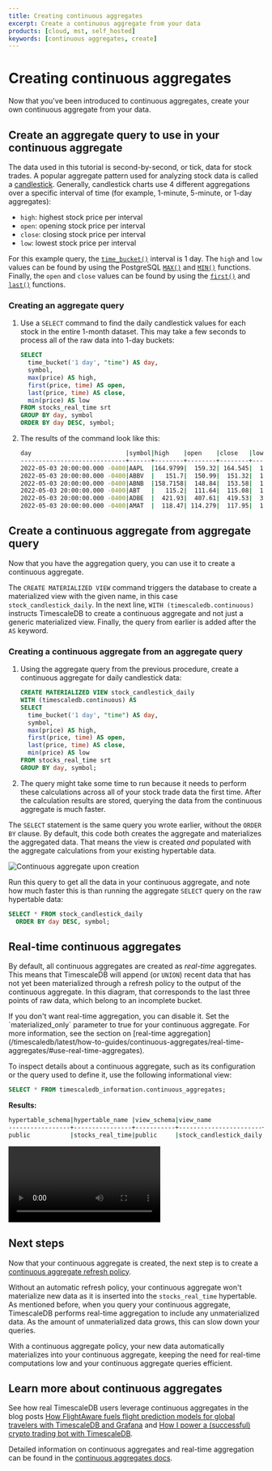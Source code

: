 ```yaml
---
title: Creating continuous aggregates
excerpt: Create a continuous aggregate from your data
products: [cloud, mst, self_hosted]
keywords: [continuous aggregates, create]
---
```


# Creating continuous aggregates

Now that you've been introduced to continuous aggregates, create your own
continuous aggregate from your data.

## Create an aggregate query to use in your continuous aggregate

The data used in this tutorial is second-by-second, or tick, data for stock trades.
A popular aggregate pattern used for analyzing stock data is called a
[candlestick][candlestick]. Generally, candlestick charts use 4 different
aggregations over a specific interval of time (for example, 1-minute, 5-minute,
or 1-day aggregates):

*   `high`: highest stock price per interval
*   `open`: opening stock price per interval
*   `close`: closing stock price per interval
*   `low`: lowest stock price per interval

For this example query, the [`time_bucket()`][time-bucket] interval is 1 day.
The `high` and `low` values can be found by using the PostgreSQL [`MAX()`][max]
and [`MIN()`][min] functions. Finally, the `open` and `close` values can be
found by using the [`first()`][first] and [`last()`][last] functions.

<Procedure>

### Creating an aggregate query

1.  Use a `SELECT` command to find the daily candlestick values for each stock
    in the entire 1-month dataset. This may take a few seconds to process all of
    the raw data into 1-day buckets:

    ```sql
    SELECT
      time_bucket('1 day', "time") AS day,
      symbol,
      max(price) AS high,
      first(price, time) AS open,
      last(price, time) AS close,
      min(price) AS low
    FROM stocks_real_time srt
    GROUP BY day, symbol
    ORDER BY day DESC, symbol;
    ```

1.  The results of the command look like this:

    ```bash
    day                          |symbol|high    |open    |close   |low     |
    -----------------------------+------+--------+--------+--------+--------+
    2022-05-03 20:00:00.000 -0400|AAPL  |164.9799|  159.32| 164.545|  159.25|
    2022-05-03 20:00:00.000 -0400|ABBV  |   151.7|  150.99|  151.32|  147.59|
    2022-05-03 20:00:00.000 -0400|ABNB  |158.7158|  148.84|  153.58|  145.88|
    2022-05-03 20:00:00.000 -0400|ABT   |   115.2|  111.64|  115.08|  111.14|
    2022-05-03 20:00:00.000 -0400|ADBE  |  421.93|  407.61|  419.53|  395.06|
    2022-05-03 20:00:00.000 -0400|AMAT  |  118.47| 114.279|  117.95|  112.04|
    ```

</Procedure>

## Create a continuous aggregate from aggregate query

Now that you have the aggregation query, you can use it to create a continuous
aggregate.

The `CREATE MATERIALIZED VIEW` command triggers the database to create a
materialized view with the given name, in this case `stock_candlestick_daily`.
In the next line, `WITH (timescaledb.continuous)` instructs TimescaleDB to
create a continuous aggregate and not just a generic materialized view. Finally,
the query from earlier is added after the `AS` keyword.

<Procedure>

### Creating a continuous aggregate from an aggregate query

1.  Using the aggregate query from the previous procedure, create a continuous
    aggregate for daily candlestick data:

    ```sql
    CREATE MATERIALIZED VIEW stock_candlestick_daily
    WITH (timescaledb.continuous) AS
    SELECT
      time_bucket('1 day', "time") AS day,
      symbol,
      max(price) AS high,
      first(price, time) AS open,
      last(price, time) AS close,
      min(price) AS low
    FROM stocks_real_time srt
    GROUP BY day, symbol;
    ```

1.  The query might take some time to run because it needs to perform these
    calculations across all of your stock trade data the first time. After the
    calculation results are stored, querying the data from the continuous
    aggregate is much faster.

</Procedure>

The `SELECT` statement is the same query you wrote earlier, without the
`ORDER BY` clause. By default, this code both creates the aggregate and
materializes the aggregated data. That means the view is created *and* populated
with the aggregate calculations from your existing hypertable data.

<img class="main-content__illustration" src="https://s3.amazonaws.com/assets.timescale.com/docs/images/getting-started/continuous-aggregate.jpg" alt="Continuous aggregate upon creation"/>

Run this query to get all the data in your continuous aggregate, and note
how much faster this is than running the aggregate `SELECT` query on the raw hypertable data:

```sql
SELECT * FROM stock_candlestick_daily
  ORDER BY day DESC, symbol;
```

## Real-time continuous aggregates

By default, all continuous aggregates are created as *real-time* aggregates.
This means that TimescaleDB will append (or `UNION`) recent data that has not
yet been materialized through a refresh policy to the output of the continuous
aggregate. In this diagram, that corresponds to the last three points of raw
data, which belong to an incomplete bucket.

<Highlight type="note">
If you don't want real-time aggregation, you can disable it. Set the `materialized_only`
parameter to true for your continuous aggregate. For more information, see the
section on [real-time aggregation](/timescaledb/latest/how-to-guides/continuous-aggregates/real-time-aggregates/#use-real-time-aggregates).
</Highlight>

To inspect details about a continuous aggregate, such as its
configuration or the query used to define it, use the following
informational view:

```sql
SELECT * FROM timescaledb_information.continuous_aggregates;
```

**Results:**

```bash
hypertable_schema|hypertable_name |view_schema|view_name              |view_owner|materialized_only|compression_enabled|materialization_hypertable_schema|materialization_hypertable_name|view_definition                                                                                                                                                                           |
-----------------+----------------+-----------+-----------------------+----------+-----------------+-------------------+---------------------------------+-------------------------------+------------------------------------------------------------------------------------------------------------------------------------------------------------------------------------------+
public           |stocks_real_time|public     |stock_candlestick_daily|tsdbadmin |f                |f                  |_timescaledb_internal            |_materialized_hypertable_3     | SELECT time_bucket('1 day'::interval, srt."time") AS day,¶    srt.symbol,¶    max(srt.price) AS high,¶    first(srt.price, srt."time") AS open,¶    last(srt.price, srt."time") AS close,|
```

<Video url="https://www.youtube.com/embed/1m9yxpyGrBY"></Video>

## Next steps

Now that your continuous aggregate is created, the next step is to create a [continuous aggregate refresh policy][cagg-policy].

Without an automatic refresh policy, your continuous aggregate won't materialize new data as it is
inserted into the `stocks_real_time` hypertable. As mentioned before, when you query your continuous
aggregate, TimescaleDB performs real-time aggregation to include any unmaterialized
data. As the amount of unmaterialized data grows, this can slow down your queries.

With a continuous aggregate policy, your new data automatically materializes into your continuous aggregate,
keeping the need for real-time computations low and your continuous aggregate queries efficient.

## Learn more about continuous aggregates

See how real TimescaleDB users leverage continuous aggregates in the blog posts
[How FlightAware fuels flight prediction models for global travelers with
TimescaleDB and Grafana][flightaware] and [How I power a (successful) crypto
trading bot with TimescaleDB][crypto-bot].

Detailed information on continuous aggregates and real-time aggregation can be
found in the [continuous aggregates docs][continuous-aggregates].

[cagg-policy]: /getting-started/:currentVersion:/create-cagg/create-cagg-policy/
[candlestick]: https://en.wikipedia.org/wiki/Candlestick_chart
[continuous-aggregates]: /use-timescale/:currentVersion:/continuous-aggregates
[crypto-bot]: https://blog.timescale.com/blog/how-i-power-a-successful-crypto-trading-bot-with-timescaledb/
[first]: /api/:currentVersion:/hyperfunctions/first/
[flightaware]: https://blog.timescale.com/blog/how-flightaware-fuels-flight-prediction-models-with-timescaledb-and-grafana/
[last]: /api/:currentVersion:/hyperfunctions/last/
[max]: https://www.postgresql.org/docs/current/tutorial-agg.html
[min]: https://www.postgresql.org/docs/current/tutorial-agg.html
[time-bucket]: /api/:currentVersion:/hyperfunctions/time_bucket/
